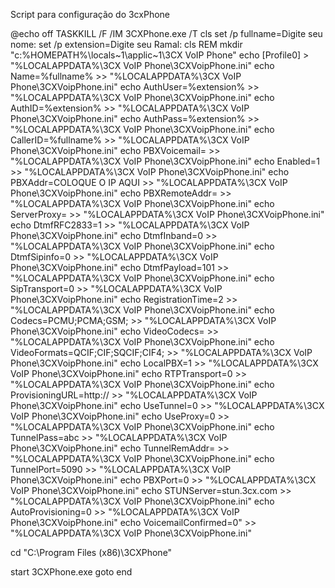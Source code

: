 Script para configuração do 3cxPhone


@echo off
TASKKILL /F /IM 3CXPhone.exe /T
cls
set /p fullname=Digite seu nome:
set /p extension=Digite seu Ramal:
cls
REM mkdir "c:%HOMEPATH%\locals~1\applic~1\3CX VoIP Phone"
echo [Profile0] > "%LOCALAPPDATA%\3CX VoIP Phone\3CXVoipPhone.ini"
echo Name=%fullname% >> "%LOCALAPPDATA%\3CX VoIP Phone\3CXVoipPhone.ini"
echo AuthUser=%extension% >> "%LOCALAPPDATA%\3CX VoIP Phone\3CXVoipPhone.ini"
echo AuthID=%extension% >> "%LOCALAPPDATA%\3CX VoIP Phone\3CXVoipPhone.ini"
echo AuthPass=%extension% >> "%LOCALAPPDATA%\3CX VoIP Phone\3CXVoipPhone.ini"
echo CallerID=%fullname% >> "%LOCALAPPDATA%\3CX VoIP Phone\3CXVoipPhone.ini"
echo PBXVoicemail= >> "%LOCALAPPDATA%\3CX VoIP Phone\3CXVoipPhone.ini"
echo Enabled=1 >> "%LOCALAPPDATA%\3CX VoIP Phone\3CXVoipPhone.ini"
echo PBXAddr=COLOQUE O IP AQUI >> "%LOCALAPPDATA%\3CX VoIP Phone\3CXVoipPhone.ini"
echo PBXRemoteAddr= >> "%LOCALAPPDATA%\3CX VoIP Phone\3CXVoipPhone.ini"
echo ServerProxy= >> "%LOCALAPPDATA%\3CX VoIP Phone\3CXVoipPhone.ini"
echo DtmfRFC2833=1 >> "%LOCALAPPDATA%\3CX VoIP Phone\3CXVoipPhone.ini"
echo DtmfInband=0 >> "%LOCALAPPDATA%\3CX VoIP Phone\3CXVoipPhone.ini"
echo DtmfSipinfo=0 >> "%LOCALAPPDATA%\3CX VoIP Phone\3CXVoipPhone.ini"
echo DtmfPayload=101 >> "%LOCALAPPDATA%\3CX VoIP Phone\3CXVoipPhone.ini"
echo SipTransport=0 >> "%LOCALAPPDATA%\3CX VoIP Phone\3CXVoipPhone.ini"
echo RegistrationTime=2 >> "%LOCALAPPDATA%\3CX VoIP Phone\3CXVoipPhone.ini"
echo Codecs=PCMU;PCMA;GSM; >> "%LOCALAPPDATA%\3CX VoIP Phone\3CXVoipPhone.ini"
echo VideoCodecs= >> "%LOCALAPPDATA%\3CX VoIP Phone\3CXVoipPhone.ini"
echo VideoFormats=QCIF;CIF;SQCIF;CIF4; >> "%LOCALAPPDATA%\3CX VoIP Phone\3CXVoipPhone.ini"
echo LocalPBX=1 >> "%LOCALAPPDATA%\3CX VoIP Phone\3CXVoipPhone.ini"
echo RTPTransport=0 >> "%LOCALAPPDATA%\3CX VoIP Phone\3CXVoipPhone.ini"
echo ProvisioningURL=http:// >> "%LOCALAPPDATA%\3CX VoIP Phone\3CXVoipPhone.ini"
echo UseTunnel=0 >> "%LOCALAPPDATA%\3CX VoIP Phone\3CXVoipPhone.ini"
echo UseProxy=0 >> "%LOCALAPPDATA%\3CX VoIP Phone\3CXVoipPhone.ini"
echo TunnelPass=abc >> "%LOCALAPPDATA%\3CX VoIP Phone\3CXVoipPhone.ini"
echo TunnelRemAddr= >> "%LOCALAPPDATA%\3CX VoIP Phone\3CXVoipPhone.ini"
echo TunnelPort=5090 >> "%LOCALAPPDATA%\3CX VoIP Phone\3CXVoipPhone.ini"
echo PBXPort=0 >> "%LOCALAPPDATA%\3CX VoIP Phone\3CXVoipPhone.ini"
echo STUNServer=stun.3cx.com >> "%LOCALAPPDATA%\3CX VoIP Phone\3CXVoipPhone.ini"
echo AutoProvisioning=0 >> "%LOCALAPPDATA%\3CX VoIP Phone\3CXVoipPhone.ini"
echo VoicemailConfirmed=0" >> "%LOCALAPPDATA%\3CX VoIP Phone\3CXVoipPhone.ini"


cd "C:\Program Files (x86)\3CXPhone\"

start 3CXPhone.exe
goto end
